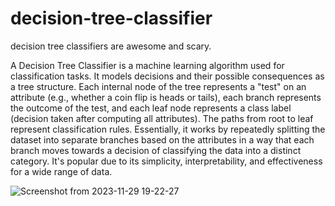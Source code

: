 # decision-tree-classifier
decision tree classifiers are awesome and scary. 

A Decision Tree Classifier is a machine learning algorithm used for classification tasks. It models decisions and their possible consequences as a tree structure. Each internal node of the tree represents a "test" on an attribute (e.g., whether a coin flip is heads or tails), each branch represents the outcome of the test, and each leaf node represents a class label (decision taken after computing all attributes). The paths from root to leaf represent classification rules.
Essentially, it works by repeatedly splitting the dataset into separate branches based on the attributes in a way that each branch moves towards a decision of classifying the data into a distinct category. It's popular due to its simplicity, interpretability, and effectiveness for a wide range of data.

![Screenshot from 2023-11-29 19-22-27](https://github.com/fh1m/decision-tree-classifier/assets/132839265/9101733d-988b-4d04-b3ba-f98cc7305850)
